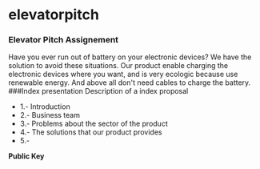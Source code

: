 elevatorpitch
=============

### Elevator Pitch Assignement
Have you ever run out of battery on your electronic devices? We have the solution to avoid these situations. Our product enable charging the electronic devices where you want, and is very ecologic because use renewable energy. And above all don't need cables to charge the battery.
###Index presentation
Description of a index proposal

* 1.- Introduction 
* 2.- Business team
* 3.- Problems about the sector of the product
* 4.- The solutions that our product provides
* 5.- 


**Public Key**
